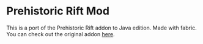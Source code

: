 # Prehistoric Rift Mod
This is a port of the Prehistoric Rift addon to Java edition. Made with fabric. You can check out the original addon [here](https://github.com/ANightDazingZoroark/Prehistoric-Rift-Addon).
